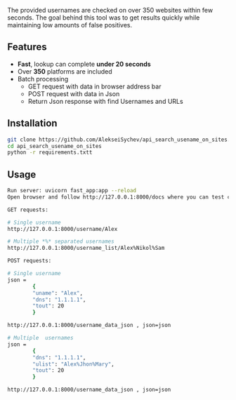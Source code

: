 
 The provided usernames are checked on over 350 websites within few seconds. The goal behind this tool was to get results quickly while maintaining low amounts of false positives.

## Features

* **Fast**, lookup can complete **under 20 seconds**
* Over **350** platforms are included
* Batch processing
    * GET request with data in browser address bar
    * POST request with data in Json
    * Return Json response with find Usernames and URLs

## Installation

```bash
git clone https://github.com/AlekseiSychev/api_search_usename_on_sites.git
cd api_search_usename_on_sites
python -r requirements.txtt
```

## Usage

```bash
Run server: uvicorn fast_app:app --reload
Open browser and follow http://127.0.0.1:8000/docs where you can test code

GET requests:

# Single username
http://127.0.0.1:8000/username/Alex

# Multiple *%* separated usernames
http://127.0.0.1:8000/username_list/Alex%Nikol%Sam

POST requests:

# Single username
json =
        {
        "uname": "Alex",
        "dns": "1.1.1.1",
        "tout": 20
        }

http://127.0.0.1:8000/username_data_json , json=json

# Multiple  usernames
json =
        {
        "dns": "1.1.1.1",
        "ulist": "Alex%Jhon%Mary",
        "tout": 20
        }

http://127.0.0.1:8000/username_data_json , json=json